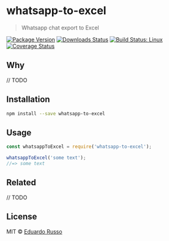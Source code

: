 # whatsapp-to-excel

> Whatsapp chat export to Excel

[![Package Version](https://img.shields.io/npm/v/whatsapp-to-excel.svg?style=flat-square)](https://www.npmjs.com/package/whatsapp-to-excel)
[![Downloads Status](https://img.shields.io/npm/dm/whatsapp-to-excel.svg?style=flat-square)](https://npm-stat.com/charts.html?package=whatsapp-to-excel&from=2016-04-01)
[![Build Status: Linux](https://img.shields.io/travis//whatsapp-to-excel/master.svg?style=flat-square)](https://travis-ci.org//whatsapp-to-excel)
[![Coverage Status](https://img.shields.io/codecov/c/github//whatsapp-to-excel/master.svg?style=flat-square)](https://codecov.io/gh//whatsapp-to-excel)

## Why

// TODO

## Installation

```sh
npm install --save whatsapp-to-excel
```

## Usage

```js
const whatsappToExcel = require('whatsapp-to-excel');

whatsappToExcel('some text');
//=> some text
```

## Related

// TODO

## License

MIT &copy; [Eduardo Russo]()
